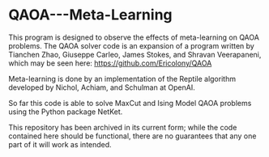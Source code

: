 # QAOA---Meta-Learning

This program is designed to observe the effects of meta-learning on QAOA problems. The QAOA solver code is an expansion of a program written by Tianchen Zhao, Giuseppe Carleo, James Stokes, and Shravan Veerapaneni, which may be seen here: https://github.com/Ericolony/QAOA

Meta-learning is done by an implementation of the Reptile algorithm developed by Nichol, Achiam, and Schulman at OpenAI.

So far this code is able to solve MaxCut and Ising Model QAOA problems using the Python package NetKet.

This repository has been archived in its current form; while the code contained here should be functional, there are no guarantees that any one part of it will work as intended.